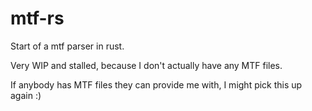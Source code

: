 # mtf-rs
Start of a mtf parser in rust.

Very WIP and stalled, because I don't actually have any MTF files.

If anybody has MTF files they can provide me with, I might pick this up again :)
